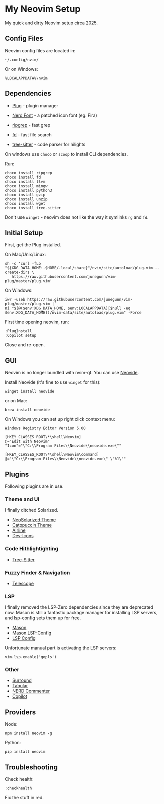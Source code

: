 # My Neovim Setup

My quick and dirty Neovim setup circa 2025.

## Config Files

Neovim config files are located in:

    ~/.config/nvim/

Or on Windows:

    %LOCALAPPDATA%\nvim

## Dependencies

- [Plug](https://github.com/junegunn/vim-plug) - plugin manager
- [Nerd Font](https://www.nerdfonts.com/) - a patched icon font (eg. Fira)

- [ripgrep](https://github.com/BurntSushi/ripgrep) - fast grep
- [fd](https://github.com/sharkdp/fd) - fast file search
- [tree-sitter](https://github.com/tree-sitter/tree-sitter/tree/master/cli) - code parser for hilights


On windows use `choco` or `scoop` to install CLI dependencies.

Run:

    choco install ripgrep
    choco install fd
    choco install llvm
    choco install mingw
    choco install python3
    choco install gzip
    choco install unzip
    choco install wget
    choco install tree-sitter

Don't use `winget` - neovim does not like the way it symlinks `rg` and `fd`.

## Initial Setup

First, get the Plug installed.

On Mac/Unix/Linux:

    sh -c 'curl -fLo "${XDG_DATA_HOME:-$HOME/.local/share}"/nvim/site/autoload/plug.vim --create-dirs \
       https://raw.githubusercontent.com/junegunn/vim-plug/master/plug.vim'

On Windows:

    iwr -useb https://raw.githubusercontent.com/junegunn/vim-plug/master/plug.vim |`
    ni "$(@($env:XDG_DATA_HOME, $env:LOCALAPPDATA)[$null -eq $env:XDG_DATA_HOME])/nvim-data/site/autoload/plug.vim" -Force

First time opening neovim, run:

    :PlugInstall
    :Copilot setup

Close and re-open.

## GUI

Neovim is no longer bundled with nvim-qt. You can use [Neovide](https://neovide.dev/).

Install Neovide (it's fine to use `winget` for this):

    winget install neovide

or on Mac:

    brew install neovide


On Windows you can set up right click context menu:

    Windows Registry Editor Version 5.00

    [HKEY_CLASSES_ROOT\*\shell\Neovim]
    @="Edit with Neovim"
    "Icon"="\"C:\\Program Files\\Neovide\\neovide.exe\""

    [HKEY_CLASSES_ROOT\*\shell\Neovim\command]
    @="\"C:\\Program Files\\Neovide\\neovide.exe\" \"%1\""


## Plugins

Following plugins are in use.

### Theme and UI

I finally ditched Solarized.

- <strike>[NeoSolarized Theme](https://github.com/overcache/NeoSolarized)</strike>
- [Catppuccin Theme](https://github.com/catppuccin/nvim)
- [Airline](https://github.com/vim-airline/vim-airline)
- [Dev-Icons](https://github.com/nvim-tree/nvim-web-devicons)

### Code Hithlightighting

- [Tree-Sitter](https://github.com/nvim-treesitter/nvim-treesitter)

### Fuzzy Finder & Navigation

- [Telescope](https://github.com/nvim-telescope/telescope.nvim)

### LSP

I finally removed the LSP-Zero dependencies since they are deprecated now. Mason
is still a fantastic package manager for installing LSP servers, and lsp-config
sets them up for free.

- [Mason](https://github.com/williamboman/mason.nvim)
- [Mason LSP-Config](https://github.com/williamboman/mason-lspconfig.nvim)
- [LSP Config](https://github.com/neovim/nvim-lspconfig)

Unfortunate manual part is activating the LSP servers:

    vim.lsp.enable('gopls')

### Other

- [Surround](https://github.com/tpope/vim-surround)
- [Tabular](https://github.com/godlygeek/tabular)
- [NERD Commenter](https://github.com/preservim/nerdcommenter)
- [Copilot](https://github.com/github/copilot.vim)

## Providers

Node:

    npm install neovim -g

Python:

    pip install neovim

## Troubleshooting

Check health:

    :checkhealth

Fix the stuff in red.
